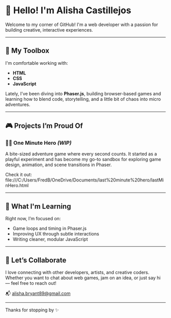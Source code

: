 # 👋 Hello! I'm Alisha Castillejos

Welcome to my corner of GitHub! I'm a web developer with a passion for building creative, interactive experiences.

---

## 🧰 My Toolbox

I'm comfortable working with:
- **HTML**
- **CSS**
- **JavaScript**

Lately, I’ve been diving into **Phaser.js**, building browser-based games and learning how to blend code, storytelling, and a little bit of chaos into micro adventures.

---

## 🎮 Projects I’m Proud Of

### 🦸‍♀️ One Minute Hero *(WIP)*
A bite-sized adventure game where every second counts. It started as a playful experiment and has become my go-to sandbox for exploring game design, animation, and scene transitions in Phaser.

Check it out: file:///C:/Users/FredB/OneDrive/Documents/last%20minute%20hero/lastMinHero.html

---

## 🌱 What I'm Learning

Right now, I’m focused on:
- Game loops and timing in Phaser.js
- Improving UX through subtle interactions
- Writing cleaner, modular JavaScript

---

## 🤝 Let’s Collaborate

I love connecting with other developers, artists, and creative coders. Whether you want to chat about web games, jam on an idea, or just say hi — feel free to reach out!

📬 alisha.bryant89@gmail.com

---

Thanks for stopping by ✨

